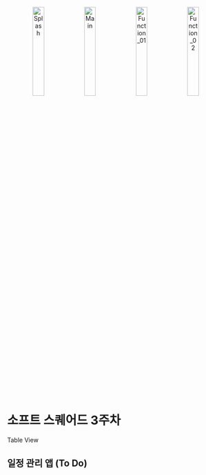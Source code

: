 <p align = "center">
<img width="23%" alt="Splash" src="https://user-images.githubusercontent.com/64394744/129035893-63883618-34f2-4e9e-aa64-4e93a969ea22.png"> 
<img width="23%" alt="Main" src="https://user-images.githubusercontent.com/64394744/129035911-6cf96dda-911d-4d58-ad62-f33ebd01f435.png">
<img width="23%" alt="Function_01" src="https://user-images.githubusercontent.com/64394744/129035924-38d20201-7a7d-40b0-9860-ce9185716fde.png">
<img width="23%" alt="Function_02" src="https://user-images.githubusercontent.com/64394744/129035935-463855fc-c3e1-40b3-b0b3-37b9fe324abf.png">
</p>
  
# 소프트 스퀘어드 3주차 
Table View

## 일정 관리 앱 (To Do)

